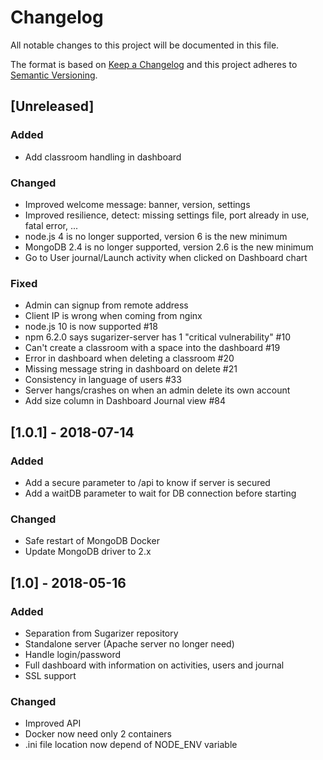 # Changelog
All notable changes to this project will be documented in this file.

The format is based on [Keep a Changelog](http://keepachangelog.com/en/1.0.0/)
and this project adheres to [Semantic Versioning](http://semver.org/spec/v2.0.0.html).

## [Unreleased]
### Added
- Add classroom handling in dashboard

### Changed
- Improved welcome message: banner, version, settings
- Improved resilience, detect: missing settings file, port already in use, fatal error, ...
- node.js 4 is no longer supported, version 6 is the new minimum
- MongoDB 2.4 is no longer supported, version 2.6 is the new minimum
- Go to User journal/Launch activity when clicked on Dashboard chart

### Fixed
- Admin can signup from remote address
- Client IP is wrong when coming from nginx
- node.js 10 is now supported #18
- npm 6.2.0 says sugarizer-server has 1 "critical vulnerability" #10
- Can't create a classroom with a space into the dashboard #19
- Error in dashboard when deleting a classroom #20
- Missing message string in dashboard on delete #21
- Consistency in language of users #33
- Server hangs/crashes on when an admin delete its own account
- Add size column in Dashboard Journal view #84


## [1.0.1] - 2018-07-14
### Added
- Add a secure parameter to /api to know if server is secured
- Add a waitDB parameter to wait for DB connection before starting

### Changed
- Safe restart of MongoDB Docker
- Update MongoDB driver to 2.x


## [1.0] - 2018-05-16
### Added
- Separation from Sugarizer repository
- Standalone server (Apache server no longer need)
- Handle login/password
- Full dashboard with information on activities, users and journal
- SSL support

### Changed
- Improved API
- Docker now need only 2 containers
- .ini file location now depend of NODE_ENV variable
